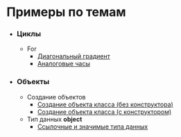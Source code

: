 # Примеры по темам
+ ### Циклы
    + For
        + [Диагональный градиент](https://github.com/KolesavinAV/programming_lessons_examples/blob/master/18-09-2017/gradient/gradient.pde)
        + [Аналоговые часы](https://github.com/KolesavinAV/programming_lessons_examples/blob/master/18-09-2017/analog_clock/analog_clock.pde)
+ ### Объекты
    + Создание объектов
        + [Создание объекта класса (без конструктора)](https://github.com/KolesavinAV/programming_lessons_examples/blob/master/18-09-2017/analog_clock/analog_clock.pde)
        + [Создание объекта класса (с конструктором)](https://github.com/KolesavinAV/programming_lessons_examples/blob/master/22-09-2017/ball_object_constructor/ball_object_constructor.pde)
    + Тип данных **object**
        + [Ссылочные и значимые типа данных](https://github.com/KolesavinAV/programming_lessons_examples/blob/master/22-09-2017/link_values/link_values.pde)